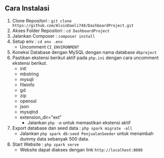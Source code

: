 ## Cara Instalasi

1. Clone Repositori : `git clone https://github.com/AlvinDaeli748/DashboardProject.git`
2. Akses Folder Repositori : `cd DashboardProject`
3. Jalankan Composer : `composer install`
4. Setup env : `cd env .env`
    * Uncomment `CI_ENVIRONMENT`
5. Koneksi Database dengan MySQL dengan nama database  `dbproject`
6. Pastikan ekstensi berikut aktif pada `php.ini` dengan cara uncomment ekstensi berikut.
    * intl
    * mbstring
    * mysqli
    * fileinfo
    * gd
    * zip
    * openssl
    * json
    * mysqlnd
    * extension_dir="ext"
        * Jalankan `php -m` untuk memastikan ekstensi aktif
7. Export database dan seed data : `php spark migrate -all`
    * Jalankan `php spark db:seed PenjualanSeeder` untuk menambah dummy data sebanyak 500 data.
8. Start Website : `php spark serve`
    * Website dapat diakses dengan link `http://localhost:8080`